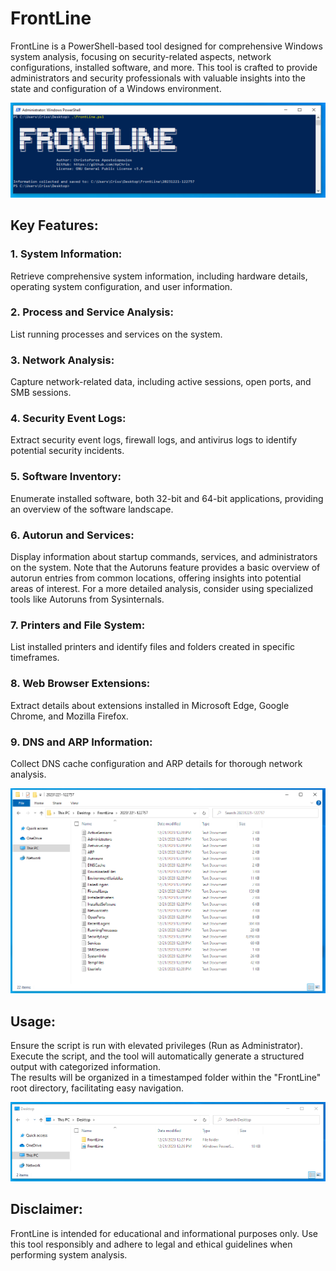 # FrontLine

FrontLine is a PowerShell-based tool designed for comprehensive Windows system analysis, focusing on security-related aspects, network configurations, installed software, and more. This tool is crafted to provide administrators and security professionals with valuable insights into the state and configuration of a Windows environment.

![Image Description](./images/FrontLine1.PNG)


## Key Features:

### 1. System Information:
Retrieve comprehensive system information, including hardware details, operating system configuration, and user information.

### 2. Process and Service Analysis:
List running processes and services on the system.

### 3. Network Analysis:
Capture network-related data, including active sessions, open ports, and SMB sessions.

### 4. Security Event Logs:
Extract security event logs, firewall logs, and antivirus logs to identify potential security incidents.

### 5. Software Inventory:
Enumerate installed software, both 32-bit and 64-bit applications, providing an overview of the software landscape.

### 6. Autorun and Services:
Display information about startup commands, services, and administrators on the system. Note that the Autoruns feature provides a basic overview of autorun entries from common locations, offering insights into potential areas of interest. For a more detailed analysis, consider using specialized tools like Autoruns from Sysinternals.

### 7. Printers and File System:
List installed printers and identify files and folders created in specific timeframes.

### 8. Web Browser Extensions:
Extract details about extensions installed in Microsoft Edge, Google Chrome, and Mozilla Firefox.

### 9. DNS and ARP Information:
Collect DNS cache configuration and ARP details for thorough network analysis.

![Image Description](./images/FrontLine3.PNG)

## Usage:
Ensure the script is run with elevated privileges (Run as Administrator).\
Execute the script, and the tool will automatically generate a structured output with categorized information.\
The results will be organized in a timestamped folder within the "FrontLine" root directory, facilitating easy navigation.

![Image Description](./images/FrontLine2.PNG)


## Disclaimer:
FrontLine is intended for educational and informational purposes only. Use this tool responsibly and adhere to legal and ethical guidelines when performing system analysis.
